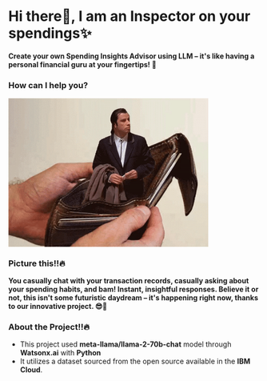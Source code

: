 <p>
  <h1 align="left"><b>Hi there👋, I am an Inspector on your spendings✨</b></h1>
</p>
<a align="left"><b>Create your own Spending Insights Advisor using LLM – it's like having a personal financial guru at your fingertips! 🚀</b></a>


### How can I help you?
<img align="center" alt="GIF" src="https://github.com/DJJamsran/images/blob/main/fzoM.gif" width="400"/>


### Picture this!!🔥
<a align="left"><b>You casually chat with your transaction records, casually asking about your spending habits, and bam! Instant, insightful responses. Believe it or not, this isn't some futuristic daydream – it's happening right now, thanks to our innovative project. 😎💸</b></a>

### About the Project!!🔥
- This project used **meta-llama/llama-2-70b-chat** model through **Watsonx.ai** with **Python**
- It utilizes a dataset sourced from the open source available in the **IBM Cloud**.
